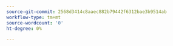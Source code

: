 ```yaml
---
source-git-commit: 2568d3414c8aaec882b79442f6312bae3b9514ab
workflow-type: tm+mt
source-wordcount: '0'
ht-degree: 0%

---
```

